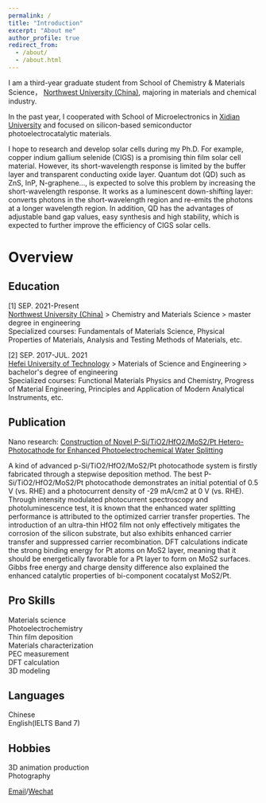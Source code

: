 ```yaml
---
permalink: /
title: "Introduction"
excerpt: "About me"
author_profile: true
redirect_from: 
  - /about/
  - /about.html
---
```


I am a third-year graduate student from School of Chemistry & Materials Science， [Northwest University (China)](https://english.nwu.edu.cn/), majoring in materials and chemical industry.

In the past year, I cooperated with School of Microelectronics in [Xidian University](https://en.xidian.edu.cn/) and focused on silicon-based semiconductor photoelectrocatalytic materials.<br>

I hope to research and develop solar cells during my Ph.D. For example, copper indium gallium selenide (CIGS) is a promising thin film solar cell material. However, its short-wavelength response is limited by the buffer layer and transparent conducting oxide layer. Quantum dot (QD) such as ZnS, InP, N-graphene..., is expected to solve this problem by increasing the short-wavelength response. It works as a luminescent down-shifting layer: converts photons in the short-wavelength region and re-emits the photons at a longer wavelength region. In addition, QD has the advantages of adjustable band gap values, easy synthesis and high stability, which is expected to further improve the efficiency of CIGS solar cells.

Overview
======

Education
------
[1] SEP. 2021-Present<br>
[Northwest University (China)](https://english.nwu.edu.cn/) > Chemistry and Materials Science > master degree in engineering<br>
Specialized courses: Fundamentals of Materials Science, Physical Properties of Materials, Analysis and Testing Methods of Materials, etc.

[2] SEP. 2017-JUL. 2021<br>
[Hefei University of Technology](https://www.hfut.edu.cn/) > Materials of Science and Engineering > bachelor's degree of engineering<br>
Specialized courses: Functional Materials Physics and Chemistry, Progress of Material Engineering, Principles and Application of Modern Analytical Instruments, etc.

Publication
------
Nano research: [Construction of Novel P-Si/TiO2/HfO2/MoS2/Pt Hetero-Photocathode for Enhanced Photoelectrochemical Water Splitting](https://www.sciopen.com/article/10.1007/s12274-023-6299-1)<br>

A kind of advanced p-Si/TiO2/HfO2/MoS2/Pt photocathode system is firstly fabricated through a stepwise deposition method. The best P-Si/TiO2/HfO2/MoS2/Pt photocathode demonstrates an initial potential of 0.5 V (vs. RHE) and a photocurrent density of -29 mA/cm2 at 0 V (vs. RHE). Through intensity modulated photocurrent spectroscopy and photoluminescence test, it is known that the enhanced water splitting performance is attributed to the optimized carrier transfer properties. The introduction of an ultra-thin HfO2 film not only effectively mitigates the corrosion of the silicon substrate, but also exhibits enhanced carrier transfer and suppressed carrier recombination. DFT calculations indicate the strong binding energy for Pt atoms on MoS2 layer, meaning that it should be energetically favorable for a Pt layer to form on MoS2 surfaces. Gibbs free energy and charge density difference also explained the enhanced catalytic properties of bi-component cocatalyst MoS2/Pt.

Pro Skills
------
Materials science<br>
Photoelectrochemistry<br>
Thin film deposition<br>
Materials characterization<br>
PEC measurement<br>
DFT calculation<br>
3D modeling<br>

Languages
------
Chinese<br>
English(IELTS Band 7)

Hobbies
------
3D animation production<br>
Photography

[Email](lijiaru@stumail.nwu.edu.cn)/[Wechat](images/Wechat.png)
